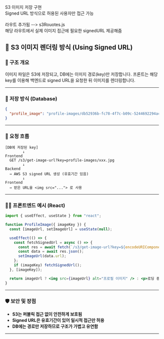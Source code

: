 S3 이미지 저장 구현 <br/>
Signed URL 방식으로 허용된 사용자만 접근 가능 <br/> <br/>
라우트 추가됨 --> s3Rouotes.js<br/>
해당 라우트에서 실제 이미지 접근에 필요한 signedURL 제공해줌


## 📸 S3 이미지 렌더링 방식 (Using Signed URL)

### 🧩 구조 개요

이미지 파일은 S3에 저장되고, DB에는 이미지 경로(key)만 저장합니다.
프론트는 해당 key를 이용해 백엔드로 signed URL을 요청한 뒤 이미지를 렌더링합니다.

---

### 🧱 저장 방식 (Database)

```json
{
  "profile_image": "profile-images/db52936b-fc78-4f7c-b09c-5244692294ac"
}
```

---

### 🚀 요청 흐름

```plaintext
[DB에 저장된 key]
        ↓
Frontend
  GET /s3/get-image-url?key=profile-images/xxx.jpg
        ↓
Backend
  → AWS S3 signed URL 생성 (유효기간 있음)
        ↓
Frontend
  → 받은 URL을 <img src="..."> 로 사용
```

---

### 🧑‍💻 프론트엔드 예시 (React)

```jsx
import { useEffect, useState } from "react";

function ProfileImage({ imageKey }) {
  const [imageUrl, setImageUrl] = useState(null);

  useEffect(() => {
    const fetchSignedUrl = async () => {
      const res = await fetch(`/s3/get-image-url?key=${encodeURIComponent(imageKey)}`);
      const data = await res.json();
      setImageUrl(data.url);
    };
    if (imageKey) fetchSignedUrl();
  }, [imageKey]);

  return imageUrl ? <img src={imageUrl} alt="프로필 이미지" /> : <p>로딩 중...</p>;
}
```

---

### 🛡️ 보안 및 장점

* **S3는 퍼블릭 접근 없이 안전하게 보호됨**
* **Signed URL은 유효기간이 있어 일시적 접근만 허용**
* **DB에는 경로만 저장하므로 구조가 가볍고 유연함**

---

